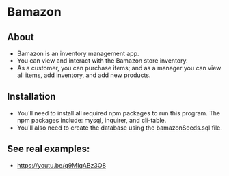 # Bamazon

## About

- Bamazon is an inventory management app.
- You can view and interact with the Bamazon store inventory.
- As a customer, you can purchase items; and as a manager you can view all items, add inventory, and add new products.

## Installation

- You'll need to install all required npm packages to run this program. The npm packages include: mysql, inquirer, and cli-table.
- You'll also need to create the database using the bamazonSeeds.sql file.

## See real examples:

- https://youtu.be/q9MIqABz3O8

